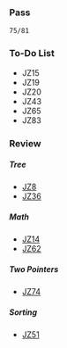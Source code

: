 ### Pass
`75/81`

### To-Do List
- JZ15
- JZ19
- JZ20
- JZ43
- JZ65
- JZ83

### Review

##### Tree
- [JZ8](/JZ8.py)
- [JZ36](/JZ36.py) <!-- LeetCode 426, Convert Binary Search Tree to Sorted Doubly Linked List -->

##### Math
- [JZ14](/JZ14.py)
- [JZ62](/JZ62.py)

##### Two Pointers
- [JZ74](/JZ74.py)

##### Sorting
- [JZ51](/JZ51.py)